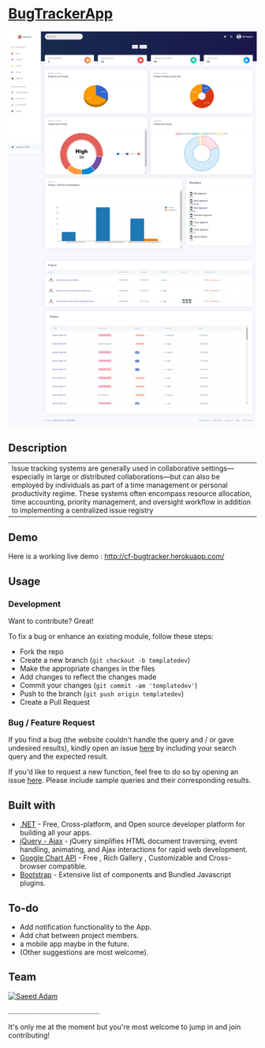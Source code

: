 # [BugTrackerApp](http://cf-bugtracker.herokuapp.com)
<img src="https://github.com/SaeedAdam/BugTrackerApp/blob/main/BugTracker/wwwroot/img/screenshots/Dashboard.jpeg" alt="Dashboard">

## Description
<table>
<tr>
<td>
  Issue tracking systems are generally used in collaborative settings—especially in large or distributed collaborations—but can also be employed by individuals as part of a time management or personal productivity regime. These systems often encompass resource allocation, time accounting, priority management, and oversight workflow in addition to implementing a centralized issue registry
</td>
</tr>
</table>


## Demo
Here is a working live demo :  http://cf-bugtracker.herokuapp.com/

## Usage

### Development
Want to contribute? Great!

To fix a bug or enhance an existing module, follow these steps:

- Fork the repo
- Create a new branch (`git checkout -b templatedev`)
- Make the appropriate changes in the files
- Add changes to reflect the changes made
- Commit your changes (`git commit -am 'templatedev'`)
- Push to the branch (`git push origin templatedev`)
- Create a Pull Request 

### Bug / Feature Request

If you find a bug (the website couldn't handle the query and / or gave undesired results), kindly open an issue [here](https://github.com/SaeedAdam/BugTrackerApp/issues/new) by including your search query and the expected result.

If you'd like to request a new function, feel free to do so by opening an issue [here](https://github.com/SaeedAdam/BugTrackerApp/issues/new). Please include sample queries and their corresponding results.


## Built with 

- [.NET](https://dotnet.microsoft.com/en-us/) - Free, Cross-platform, and Open source developer platform for building all your apps.
- [jQuery - Ajax](http://www.w3schools.com/jquery/jquery_ref_ajax.asp) - jQuery simplifies HTML document traversing, event handling, animating, and Ajax interactions for rapid web development.
- [Google Chart API](https://developers.google.com/chart/interactive/docs/quick_start) - Free , Rich Gallery , Customizable and Cross-browser compatible.
- [Bootstrap](http://getbootstrap.com/) - Extensive list of components and  Bundled Javascript plugins.


## To-do
- Add notification functionality to the App.
- Add chat between project members.
- a mobile app maybe in the future.
- (Other suggestions are most welcome).


## Team

[![Saeed Adam](https://avatars.githubusercontent.com/u/68031078?v=4)](https://github.com/saeedadam)

..............................................

It's only me at the moment but you're most welcome to jump in and join contributing! 

